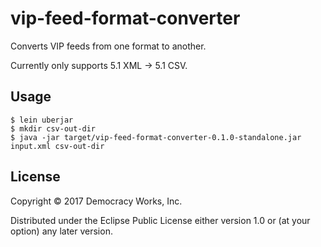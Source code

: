 # vip-feed-format-converter

Converts VIP feeds from one format to another.

Currently only supports 5.1 XML -> 5.1 CSV.

## Usage

    $ lein uberjar
    $ mkdir csv-out-dir
    $ java -jar target/vip-feed-format-converter-0.1.0-standalone.jar input.xml csv-out-dir

## License

Copyright © 2017 Democracy Works, Inc.

Distributed under the Eclipse Public License either version 1.0 or (at
your option) any later version.